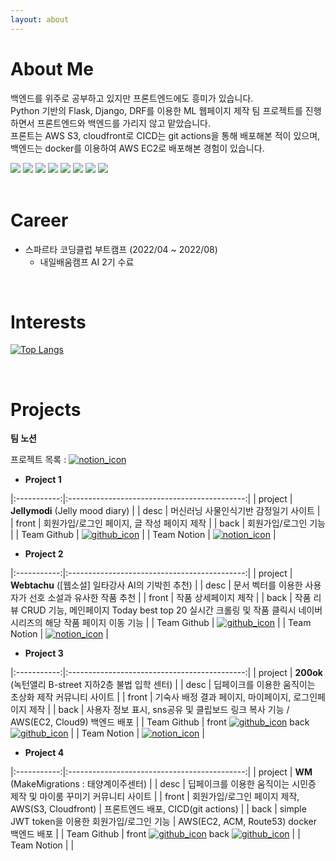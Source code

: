 ```yaml
---
layout: about 
---
```


# About Me
백엔드를 위주로 공부하고 있지만 프론트엔드에도 흥미가 있습니다.
<br/>Python 기반의 Flask, Django, DRF를 이용한 ML 웹페이지 제작 팀 프로젝트를 진행하면서 프론트엔드와 백엔드를 가리지 않고 맡았습니다.
<br/>프론트는 AWS S3, cloudfront로 CICD는 git actions을 통해 배포해본 적이 있으며, 백엔드는 docker를 이용하여 AWS EC2로 배포해본 경험이 있습니다.
<div>
   <img src="https://img.shields.io/badge/Python-3776AB?style=for-the-badge&logo=Python&logoColor=white">
   <img src="https://img.shields.io/badge/Django-092E20?style=for-the-badge&logo=Django&logoColor=white">
   <img src="https://img.shields.io/badge/Amazon AWS-232F3E?style=for-the-badge&logo=Amazon AWS&logoColor=white">
   <img src="https://img.shields.io/badge/Amazon EC2-FF9900?style=for-the-badge&logo=Amazon EC2&logoColor=white">
   <img src="https://img.shields.io/badge/Amazon S3-569A31?style=for-the-badge&logo=Amazon S3&logoColor=white">
   <img src="https://img.shields.io/badge/Docker-2496ED?style=for-the-badge&logo=Docker&logoColor=white">
   <img src="https://img.shields.io/badge/JavaScript-F7DF1E?style=for-the-badge&logo=JavaScript&logoColor=white">
   <img src="https://img.shields.io/badge/CSS3-1572B6?style=for-the-badge&logo=CSS3&logoColor=white">
   
   
</div>

<br/>

# Career
* 스파르타 코딩클럽 부트캠프 (2022/04 ~ 2022/08)
  * 내일배움캠프 AI 2기 수료

<br/>

# Interests
[![Top Langs](https://github-readme-stats.vercel.app/api/top-langs/?username=lululala2&layout=compact)](https://github.com/lululala2/github-readme-stats)

<br/>

# Projects

**팀 노션**

프로젝트 목록 : [![notion_icon](https://img.shields.io/badge/Notion-000000?style=flat-square&logo=github&logoColor=white)](https://www.notion.so/typingmylife/0f05d8b0a0ca43cbb75324377b035297) 

* **Project 1**

|:-----------:|:--------------------------------------------:|
| project | **Jellymodi** (Jelly mood diary) |
| desc | 머신러닝 사물인식기반 감정일기 사이트 |
| front | 회원가입/로그인 페이지, 글 작성 페이지 제작 |
| back | 회원가입/로그인 기능 |
| Team Github | [![github_icon](https://img.shields.io/badge/Github-000000?style=flat-square&logo=github&logoColor=white)](https://github.com/cmjcum/Jellymodi_team) |
| Team Notion | [![notion_icon](https://img.shields.io/badge/Notion-000000?style=flat-square&logo=github&logoColor=white)](https://www.notion.so/typingmylife/Jellymodi-5e43c9f96bb04da7b4de26aac6eceeca) |

* **Project 2**

|:-----------:|:--------------------------------------------:|
| project | **Webtachu** ([웹소설] 일타강사 AI의 기박힌 추천) |
| desc | 문서 벡터를 이용한 사용자가 선호 소설과 유사한 작품 추천 |
| front | 작품 상세페이지 제작 |
| back | 작품 리뷰 CRUD 기능, 메인페이지 Today best top 20 실시간 크롤링 및 작품 클릭시 네이버 시리즈의 해당 작품 페이지 이동 기능 |
| Team Github | [![github_icon](https://img.shields.io/badge/Github-000000?style=flat-square&logo=github&logoColor=white)](https://github.com/cmjcum/webtachu) |
| Team Notion | [![notion_icon](https://img.shields.io/badge/Notion-000000?style=flat-square&logo=github&logoColor=white)](https://www.notion.so/typingmylife/AI-5c6539b2a4ae4dc4877cc192beccbcff) |


* **Project 3**

|:-----------:|:--------------------------------------------:|
| project | **200ok** (녹턴앨리 B-street 지하2층 불법 입학 센터) |
| desc | 딥페이크를 이용한 움직이는 초상화 제작 커뮤니티 사이트 |
| front | 기숙사 배정 결과 페이지, 마이페이지, 로그인페이지 제작 |
| back | 사용자 정보 표시, sns공유 및 클립보드 링크 복사 기능 / AWS(EC2, Cloud9) 백엔드 배포 |
| Team Github | front [![github_icon](https://img.shields.io/badge/Github-000000?style=flat-square&logo=github&logoColor=white)](https://github.com/cmjcum/200ok_frontend)  back [![github_icon](https://img.shields.io/badge/Github-000000?style=flat-square&logo=github&logoColor=white)](https://github.com/cmjcum/200ok_backend) |
| Team Notion | [![notion_icon](https://img.shields.io/badge/Notion-000000?style=flat-square&logo=github&logoColor=white)](https://www.notion.so/typingmylife/B-street-2-200ok-5814fd0b7f4a414ca152798f6a1cdb68) |


* **Project 4**

|:-----------:|:--------------------------------------------:|
| project | **WM** (MakeMigrations : 태양계이주센터) |
| desc | 딥페이크를 이용한 움직이는 시민증 제작 및 마이룸 꾸미기 커뮤니티 사이트 |
| front | 회원가입/로그인 페이지 제작, AWS(S3, Cloudfront) | 프론트엔드 배포, CICD(git actions) |
| back | simple JWT token을 이용한 회원가입/로그인 기능 | AWS(EC2, ACM, Route53) docker 백엔드 배포 |
| Team Github | front [![github_icon](https://img.shields.io/badge/Github-000000?style=flat-square&logo=github&logoColor=white)](https://github.com/cmjcum/WM_front)  back [![github_icon](https://img.shields.io/badge/Github-000000?style=flat-square&logo=github&logoColor=white)](https://github.com/cmjcum/WM_front) |
| Team Notion |  |
